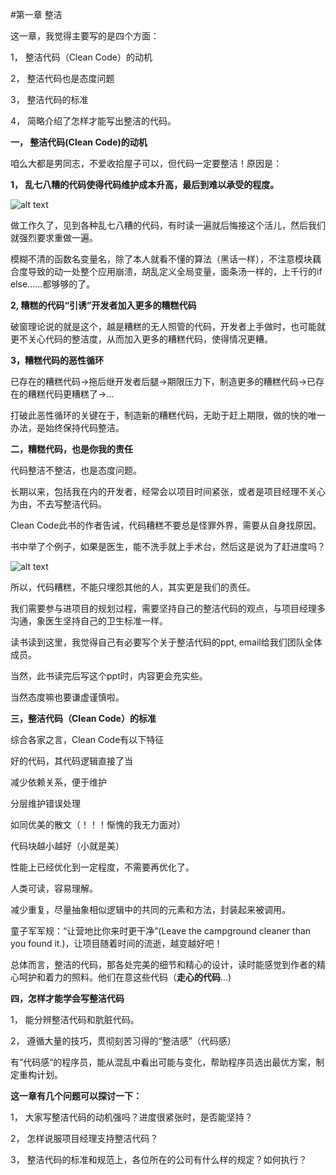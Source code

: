 #第一章 整洁

这一章，我觉得主要写的是四个方面：

1， 整洁代码（Clean Code）的动机

2， 整洁代码也是态度问题

3， 整洁代码的标准

4， 简略介绍了怎样才能写出整洁的代码。

**一， 整洁代码(Clean Code)的动机**

咱么大都是男同志，不爱收拾屋子可以，但代码一定要整洁！原因是：

**1， 乱七八糟的代码使得代码维护成本升高，最后到难以承受的程度。**

![alt text][1]

做工作久了，见到各种乱七八糟的代码，有时读一遍就后悔接这个活儿，然后我们就强烈要求重做一遍。

模糊不清的函数名变量名，除了本人就看不懂的算法（黑话一样），不注意模块藕合度导致的动一处整个应用崩溃，胡乱定义全局变量，面条汤一样的，上千行的if else......都够够的了。

**2, 糟糕的代码“引诱”开发者加入更多的糟糕代码**

破窗理论说的就是这个，越是糟糕的无人照管的代码，开发者上手做时，也可能就更不关心代码的整洁度，从而加入更多的糟糕代码，使得情况更糟。

**3，糟糕代码的恶性循环**

已存在的糟糕代码->拖后继开发者后腿->期限压力下，制造更多的糟糕代码->已存在的糟糕代码更糟糕了->...

打破此恶性循环的关键在于，制造新的糟糕代码，无助于赶上期限，做的快的唯一办法，是始终保持代码整洁。

**二，糟糕代码，也是你我的责任**

代码整洁不整洁，也是态度问题。

长期以来，包括我在内的开发者，经常会以项目时间紧张，或者是项目经理不关心为由，不去写整洁代码。

Clean Code此书的作者告诫，代码糟糕不要总是怪罪外界，需要从自身找原因。

书中举了个例子，如果是医生，能不洗手就上手术台，然后这是说为了赶进度吗？

![alt text][2]

所以，代码糟糕，不能只埋怨其他的人，其实更是我们的责任。

我们需要参与进项目的规划过程，需要坚持自己的整洁代码的观点，与项目经理多沟通，象医生坚持自己的卫生标准一样。

读书读到这里，我觉得自己有必要写个关于整洁代码的ppt, email给我们团队全体成员。

当然，此书读完后写这个ppt时，内容更会充实些。

当然态度嘛也要谦虚谨慎啦。

**三，整洁代码（Clean Code）的标准**

综合各家之言，Clean Code有以下特征

好的代码，其代码逻辑直接了当

减少依赖关系，便于维护

分层维护错误处理

如同优美的散文（！！！惭愧的我无力面对）

代码块越小越好（小就是美）

性能上已经优化到一定程度，不需要再优化了。

人类可读，容易理解。

减少重复，尽量抽象相似逻辑中的共同的元素和方法，封装起来被调用。

童子军军规：“让营地比你来时更干净”(Leave the campground cleaner than you found it.)，让项目随着时间的流逝，越变越好吧！

总体而言，整洁的代码，那各处完美的细节和精心的设计，读时能感觉到作者的精心呵护和着力的照料。他们在意这些代码（**走心的代码**...)


**四，怎样才能学会写整洁代码**

1， 能分辨整洁代码和肮脏代码。

2， 遵循大量的技巧，贯彻刻苦习得的“整洁感”（代码感）

有”代码感“的程序员，能从混乱中看出可能与变化，帮助程序员选出最优方案，制定重构计划。

**这一章有几个问题可以探讨一下：**

1， 大家写整洁代码的动机强吗？进度很紧张时，是否能坚持？

2， 怎样说服项目经理支持整洁代码？

3， 整洁代码的标准和规范上，各位所在的公司有什么样的规定？如何执行？




   

  [1]: http://images.51cto.com/files/uploadimg/20091210/092347137.jpg
  [2]: http://assets.catawiki.nl/assets/2014/3/13/6/4/0/6406525a-aaae-11e3-8a64-6ed70020e290.jpg
  [3]: http://ourcoders.com/tag/name/CleanCode/